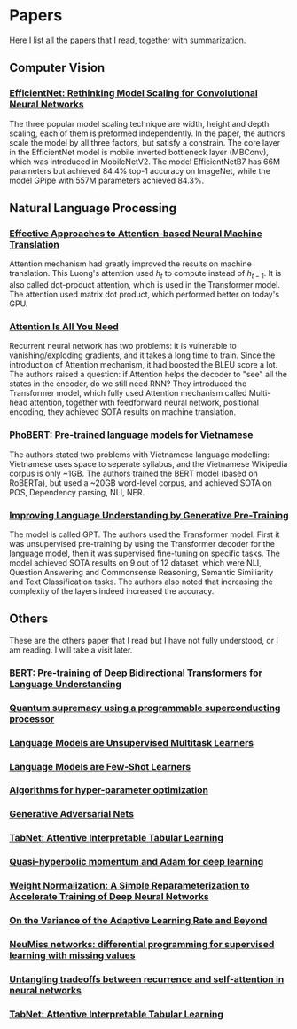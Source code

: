 # Papers

Here I list all the papers that I read, together with summarization.

## Computer Vision

### [EfficientNet: Rethinking Model Scaling for Convolutional Neural Networks](https://arxiv.org/abs/1905.11946)
The three popular model scaling technique are width, height and depth scaling, each of them is preformed independently. In the paper, the authors scale the model by all three factors, but satisfy a constrain. The core layer in the EfficientNet model is mobile inverted bottleneck layer (MBConv), which was introduced in MobileNetV2. The model EfficientNetB7 has 66M parameters but achieved 84.4% top-1 accuracy on ImageNet, while the model GPipe with 557M parameters achieved 84.3%.

## Natural Language Processing

### [Effective Approaches to Attention-based Neural Machine Translation](https://arxiv.org/abs/1508.04025)
Attention mechanism had greatly improved the results on machine translation. This Luong's attention used $h_t$ to compute instead of $h_{t-1}$. It is also called dot-product attention, which is used in the Transformer model. The attention used matrix dot product, which performed better on today's GPU.

### [Attention Is All You Need](https://arxiv.org/abs/1706.03762)
Recurrent neural network has two problems: it is vulnerable to vanishing/exploding gradients, and it takes a long time to train. Since the introduction of Attention mechanism, it had boosted the BLEU score a lot. The authors raised a question: if Attention helps the decoder to "see" all the states in the encoder, do we still need RNN? They introduced the Transformer model, which fully used Attention mechanism called Multi-head attention, together with feedforward neural network, positional encoding, they achieved SOTA results on machine translation.

### [PhoBERT: Pre-trained language models for Vietnamese](https://arxiv.org/abs/2003.00744)
The authors stated two problems with Vietnamese language modelling: Vietnamese uses space to seperate syllabus, and the Vietnamese Wikipedia corpus is only ~1GB. The authors trained the BERT model (based on RoBERTa), but used a ~20GB word-level corpus, and achieved SOTA on POS, Dependency parsing, NLI, NER.

### [Improving Language Understanding by Generative Pre-Training](https://cdn.openai.com/research-covers/language-unsupervised/language_understanding_paper.pdf)
The model is called GPT. The authors used the Transformer model. First it was unsupervised pre-training by using the Transformer decoder for the language model, then it was supervised fine-tuning on specific tasks. The model achieved SOTA results on 9 out of 12 dataset, which were NLI, Question Answering and Commonsense Reasoning, Semantic Similiarity and Text Classification tasks. The authors also noted that increasing the complexity of the layers indeed increased the accuracy.

## Others
These are the others paper that I read but I have not fully understood, or I am reading. I will take a visit later.
### [BERT: Pre-training of Deep Bidirectional Transformers for Language Understanding](https://arxiv.org/abs/1810.04805)
### [Quantum supremacy using a programmable superconducting processor](https://www.nature.com/articles/s41586-019-1666-5)
### [Language Models are Unsupervised Multitask Learners](https://d4mucfpksywv.cloudfront.net/better-language-models/language_models_are_unsupervised_multitask_learners.pdf)
### [Language Models are Few-Shot Learners](https://arxiv.org/abs/2005.14165)
### [Algorithms for hyper-parameter optimization](http://papers.nips.cc/paper/4443-algorithms-for-hyper)
### [Generative Adversarial Nets](https://arxiv.org/pdf/1406.2661.pdf)
### [TabNet: Attentive Interpretable Tabular Learning](https://arxiv.org/abs/1908.07442)
### [Quasi-hyperbolic momentum and Adam for deep learning](https://arxiv.org/abs/1810.06801)
### [Weight Normalization: A Simple Reparameterization to Accelerate Training of Deep Neural Networks](https://arxiv.org/abs/1602.07868)
### [On the Variance of the Adaptive Learning Rate and Beyond](https://arxiv.org/abs/1908.03265)
### [NeuMiss networks: differential programming for supervised learning with missing values](https://arxiv.org/abs/2007.01627)
### [Untangling tradeoffs between recurrence and self-attention in neural networks](https://arxiv.org/abs/2006.09471)
### [TabNet: Attentive Interpretable Tabular Learning](https://arxiv.org/abs/1908.07442)
